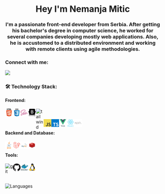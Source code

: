 <h1 align="center">Hey I'm Nemanja Mitic</h1>
<h3 align="center">
 I'm a passionate front-end developer from Serbia. After getting his bachelor's degree in computer science, he worked for several companies developing mostly web applications. Also, he is accustomed to a distributed environment and working with remote clients using agile methodologies.
</h3>

<h3 align="left">Connect with me:</h3>

 [<img src="https://img.shields.io/badge/linkedin-%230077B5.svg?&style=for-the-badge&logo=linkedin&logoColor=white" />](https://www.linkedin.com/in/nemanjamitic1985)


<h3 align="left"> 🛠 Technology Stack:</h3>

<h4>Frontend:</h4>
<img align="left" alt="HTML5" width="25px" src="https://raw.githubusercontent.com/github/explore/80688e429a7d4ef2fca1e82350fe8e3517d3494d/topics/html/html.png" />
<img align="left" alt="CSS3" width="25px" src="https://raw.githubusercontent.com/github/explore/80688e429a7d4ef2fca1e82350fe8e3517d3494d/topics/css/css.png" />
<img align="left" alt="Sass" width="25px" src="https://raw.githubusercontent.com/github/explore/80688e429a7d4ef2fca1e82350fe8e3517d3494d/topics/sass/sass.png" /> 
<img align="left"  width="25px" src="https://raw.githubusercontent.com/devicons/devicon/master/icons/bootstrap/bootstrap-plain-wordmark.svg" alt="bootstrap" />
<img align="left" width="25px" src="https://www.vectorlogo.zone/logos/tailwindcss/tailwindcss-icon.svg" alt="tailwind" />

<br><br>
<img align="left" alt="JavaScript" width="25px" src="https://raw.githubusercontent.com/github/explore/80688e429a7d4ef2fca1e82350fe8e3517d3494d/topics/javascript/javascript.png" />
<img align="left" alt="Typescript" width="25px" src="https://raw.githubusercontent.com/github/explore/80688e429a7d4ef2fca1e82350fe8e3517d3494d/topics/typescript/typescript.png" />
<img align="left" width="25px" src="https://raw.githubusercontent.com/devicons/devicon/master/icons/vuejs/vuejs-original-wordmark.svg" />
<img align="left" width="25px" src="https://raw.githubusercontent.com/devicons/devicon/master/icons/react/react-original-wordmark.svg" />
<img align="left" alt="NextJS" width="25px" src="https://raw.githubusercontent.com/github/explore/28b02bbc9ad9f7a503c43775aebeb515dc2da5fc/topics/nextjs/nextjs.png" />
<br>
<h4>Backend and Database:</h4>
<img align="left" alt="Java" width="25px" src="https://raw.githubusercontent.com/github/explore/80688e429a7d4ef2fca1e82350fe8e3517d3494d/topics/java/java.png" />
<img align="left" width="25px" src="https://raw.githubusercontent.com/github/explore/80688e429a7d4ef2fca1e82350fe8e3517d3494d/topics/laravel/laravel.png" alt="laravel" />
<img align="left" alt="Mysql" width="25px" src="https://raw.githubusercontent.com/github/explore/80688e429a7d4ef2fca1e82350fe8e3517d3494d/topics/mysql/mysql.png" />
<img align="left" alt="Redis"  width="25px" src="https://raw.githubusercontent.com/github/explore/80688e429a7d4ef2fca1e82350fe8e3517d3494d/topics/redis/redis.png" style="max-width: 100%;">
<br>
<h4>Tools:</h4>
<img align="left" width="25px" src="https://www.vectorlogo.zone/logos/git-scm/git-scm-icon.svg" alt="git" />
<img align="left" alt="GitHub" width="25px" src="https://raw.githubusercontent.com/github/explore/78df643247d429f6cc873026c0622819ad797942/topics/github/github.png" style="max-width: 100%;">
<img align="left" width="25px" src="https://raw.githubusercontent.com/devicons/devicon/master/icons/docker/docker-original-wordmark.svg" alt="docker" />
<img align="left" width="25px" src="https://raw.githubusercontent.com/devicons/devicon/master/icons/linux/linux-original.svg" alt="linux" />

<br><br><br>

![Languages](https://github-readme-stats.vercel.app/api/top-langs/?username=nemanja85&hide=html&theme=tokyonight)


